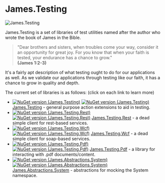 James.Testing
=============
![James.Testing](https://avatars3.githubusercontent.com/u/12504634?v=3&u=f511cd5f07123fd8cff1bcd4a5b980b14ddb0652&s=140 "James.Testing")

James.Testing is a set of libraries of test utilities named after the author who wrote the book of James in the Bible.

>"Dear brothers and sisters, when troubles come your way, consider it an opportunity for great joy. For you know that when your faith is tested, your endurance has a chance to grow."<br>
**(James 1:2-3)**

It's a fairly apt description of what testing ought to do for our applications as well.  As we validate our applications through testing like our faith, it has a chance to grow in quality and depth.

The current set of libraries is as follows:  (click on each link to learn more)

* [![NuGet version (James.Testing)](https://img.shields.io/nuget/v/James.Testing.svg?style=flat)](https://www.nuget.org/packages/James.Testing/)
[![NuGet version (James.Testing)](https://img.shields.io/nuget/dt/James.Testing.svg?style=flat)](https://www.nuget.org/packages/James.Testing/)
[James.Testing](https://github.com/toddmeinershagen/James.Testing/wiki/James.Testing) - general purpose action extensions to aid in testing.
* [![NuGet version (James.Testing.Rest)](https://img.shields.io/nuget/v/James.Testing.Rest.svg?style=flat)](https://www.nuget.org/packages/James.Testing.Rest/)
[![NuGet version (James.Testing.Rest)](https://img.shields.io/nuget/dt/James.Testing.Rest.svg?style=flat)](https://www.nuget.org/packages/James.Testing.Rest/)
[James.Testing.Rest](https://github.com/toddmeinershagen/James.Testing/wiki/James.Testing.Rest) - a dead simple client for rest-based services.
* [![NuGet version (James.Testing.Wcf)](https://img.shields.io/nuget/v/James.Testing.Wcf.svg?style=flat)](https://www.nuget.org/packages/James.Testing.Wcf/)
[![NuGet version (James.Testing.Wcf)](https://img.shields.io/nuget/dt/James.Testing.Wcf.svg?style=flat)](https://www.nuget.org/packages/James.Testing.Wcf/)
[James.Testing.Wcf](https://github.com/toddmeinershagen/James.Testing/wiki/James.Testing.Wcf) - a dead simple client for soap-based services.
* [![NuGet version (James.Testing.Pdf)](https://img.shields.io/nuget/v/James.Testing.Pdf.svg?style=flat)](https://www.nuget.org/packages/James.Testing.Pdf/)
[![NuGet version (James.Testing.Pdf)](https://img.shields.io/nuget/dt/James.Testing.Pdf.svg?style=flat)](https://www.nuget.org/packages/James.Testing.Pdf/)
[James.Testing.Pdf](https://github.com/toddmeinershagen/James.Testing/wiki/James.Testing.Pdf) - a library for interacting with .pdf documents/content.
* [![NuGet version (James.Abstractions.System)](https://img.shields.io/nuget/v/James.Abstractions.System.svg?style=flat)](https://www.nuget.org/packages/James.Abstractions.System/)
[![NuGet version (James.Abstractions.System)](https://img.shields.io/nuget/dt/James.Abstractions.System.svg?style=flat)](https://www.nuget.org/packages/James.Abstractions.System/)
[James.Abstractions.System](https://github.com/toddmeinershagen/James.Testing/wiki/James.Abstractions.System) - abstractions for mocking the System namespace.
